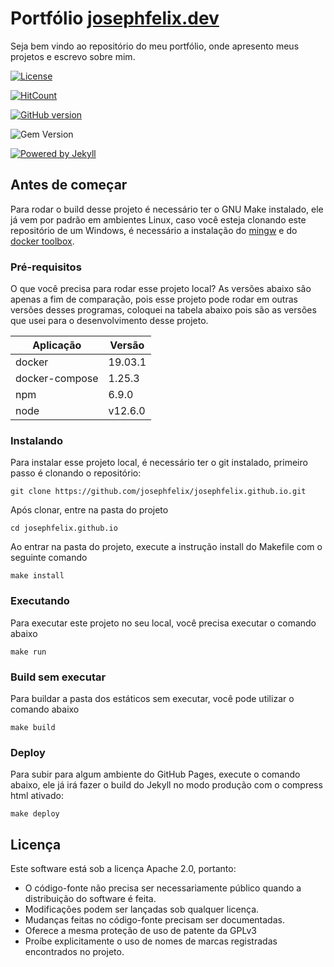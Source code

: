 # Portfólio [josephfelix.dev](https://josephfelix.dev)
Seja bem vindo ao repositório do meu portfólio, onde apresento meus projetos e escrevo sobre mim.

[![License](https://img.shields.io/badge/License-Apache%202.0-blue.svg)](https://opensource.org/licenses/Apache-2.0)

[![HitCount](http://hits.dwyl.com/josephfelix/josephfelix.github.io.svg)](http://hits.dwyl.com/josephfelix/josephfelix.github.io.svg)

[![GitHub version](https://badge.fury.io/gh/josephfelix%2Fjosephfelix.github.io.svg)](https://badge.fury.io/gh/josephfelix%2Fjosephfelix.github.io)

![Gem Version](https://img.shields.io/gem/v/jekyll.svg)

[![Powered by Jekyll](https://camo.githubusercontent.com/ccbbb10ab4fd9de0790a00d834ef090b3dcb7070/68747470733a2f2f696d672e736869656c64732e696f2f62616467652f706f77657265645f62792d4a656b796c6c2d7265642e737667)](https://jekyllrb.com)

## Antes de começar
Para rodar o build desse projeto é necessário ter o GNU Make instalado, ele já vem por padrão em ambientes Linux, caso você esteja clonando este repositório de um Windows, é necessário a instalação do [mingw](http://www.mingw.org/) e do [docker toolbox](https://docs.docker.com/toolbox/toolbox_install_windows/).

### Pré-requisitos
O que você precisa para rodar esse projeto local?
As versões abaixo são apenas a fim de comparação, pois esse projeto pode rodar em outras versões desses programas, coloquei na tabela abaixo pois são as versões que usei para o desenvolvimento desse projeto.

| Aplicação       | Versão   |
| --------------- | -------- |
| docker          | 19.03.1  |
| docker-compose  | 1.25.3   |
| npm             | 6.9.0    |
| node            | v12.6.0  |

### Instalando
Para instalar esse projeto local, é necessário ter o git instalado, primeiro passo é clonando o repositório:
```
git clone https://github.com/josephfelix/josephfelix.github.io.git
```

Após clonar, entre na pasta do projeto
```
cd josephfelix.github.io
```

Ao entrar na pasta do projeto, execute a instrução install do Makefile com o seguinte comando

```
make install
```

### Executando
Para executar este projeto no seu local, você precisa executar o comando abaixo

```
make run
```

### Build sem executar
Para buildar a pasta dos estáticos sem executar, você pode utilizar o comando abaixo

```
make build
```

### Deploy
Para subir para algum ambiente do GitHub Pages, execute o comando abaixo, ele já irá fazer o build do Jekyll no modo produção com o compress html ativado:

```
make deploy
```

## Licença
Este software está sob a licença Apache 2.0, portanto:

- O código-fonte não precisa ser necessariamente público quando a distribuição do software é feita.
- Modificações podem ser lançadas sob qualquer licença.
- Mudanças feitas no código-fonte precisam ser documentadas.
- Oferece a mesma proteção de uso de patente da GPLv3
- Proíbe explicitamente o uso de nomes de marcas registradas encontrados no projeto.
